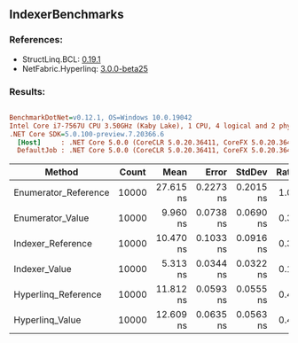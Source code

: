 ﻿## IndexerBenchmarks

### References:
- StructLinq.BCL: [0.19.1](https://www.nuget.org/packages/StructLinq.BCL/0.19.1)
- NetFabric.Hyperlinq: [3.0.0-beta25](https://www.nuget.org/packages/NetFabric.Hyperlinq/3.0.0-beta25)

### Results:
``` ini

BenchmarkDotNet=v0.12.1, OS=Windows 10.0.19042
Intel Core i7-7567U CPU 3.50GHz (Kaby Lake), 1 CPU, 4 logical and 2 physical cores
.NET Core SDK=5.0.100-preview.7.20366.6
  [Host]     : .NET Core 5.0.0 (CoreCLR 5.0.20.36411, CoreFX 5.0.20.36411), X64 RyuJIT
  DefaultJob : .NET Core 5.0.0 (CoreCLR 5.0.20.36411, CoreFX 5.0.20.36411), X64 RyuJIT


```
|               Method | Count |      Mean |     Error |    StdDev | Ratio |
|--------------------- |------ |----------:|----------:|----------:|------:|
| Enumerator_Reference | 10000 | 27.615 ns | 0.2273 ns | 0.2015 ns |  1.00 |
|     Enumerator_Value | 10000 |  9.960 ns | 0.0738 ns | 0.0690 ns |  0.36 |
|    Indexer_Reference | 10000 | 10.470 ns | 0.1033 ns | 0.0916 ns |  0.38 |
|        Indexer_Value | 10000 |  5.313 ns | 0.0344 ns | 0.0322 ns |  0.19 |
|  Hyperlinq_Reference | 10000 | 11.812 ns | 0.0593 ns | 0.0555 ns |  0.43 |
|      Hyperlinq_Value | 10000 | 12.609 ns | 0.0635 ns | 0.0563 ns |  0.46 |
